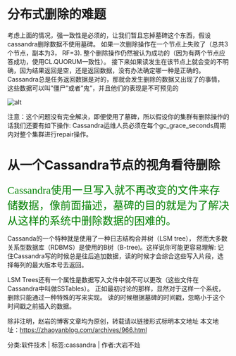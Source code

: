 # 分布式删除的难题

考虑上面的情况，强一致性是必须的，让我们暂且忘掉墓碑这个东西，假设cassandra删除数据不使用墓碑。
如果一次删除操作在一个节点上失败了（总共3个节点，副本为3， RF=3).
整个删除操作仍然被认为成功的（因为有两个节点应答成功，使用CL.QUORUM一致性）。
接下来如果读发生在该节点上就会变的不明确，因为结果返回是空，还是返回数据，没有办法确定哪一种是正确的。
Cassandra总是任务返回数据是对的，那就会发生删除的数据又出现了的事情，这些数据可以叫”僵尸”或者”鬼”，并且他们的表现是不可预见的

![alt](http://zhaoyanblog.com/wp-content/uploads/2017/03/zhaoyanblog-2017-03-20-04-59-07.png)

注意：这个问题没有完全解决，即便使用了墓碑，所以假设你的集群有删除操作的话我们还要有如下操作:
Cassandra运维人员必须在每个gc_grace_seconds周期内对整个集群进行repair操作。

# 从一个Cassandra节点的视角看待删除

<font color = green size=5 face="STCAIYUN">Cassandra使用一旦写入就不再改变的文件来存储数据，像前面描述，墓碑的目的就是为了解决从这样的系统中删除数据的困难的。</font>

Cassanda的一个特种就是使用了一种日志结构合并树（LSM tree），
然而大多数关系型数据库（RDBMS）是使用的B树（B-tree)。这样说你可能更容易理解:
记住Cassandra写的时候总是往后追加数据，读的时候才会综合这些写入片段，选择每列的最大版本号去返回。

LSM Trees还有一个属性是数据写入文件中就不可以更改（这些文件在Cassandra中叫做SSTables）。
正如最初讨论的那样，显然对于这样一个系统，删除只能通过一种特殊的写来实现。
读的时候根据墓碑的时间戳，忽略小于这个时间戳之前插入的数据。

除非注明，赵岩的博客文章均为原创，转载请以链接形式标明本文地址
本文地址：https://zhaoyanblog.com/archives/966.html

分类:软件技术 | 标签:cassandra | 作者:大岩不灿